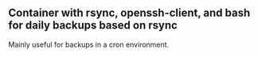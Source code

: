 Container with rsync, openssh-client, and bash for daily backups based on rsync
---

Mainly useful for backups in a cron environment.
